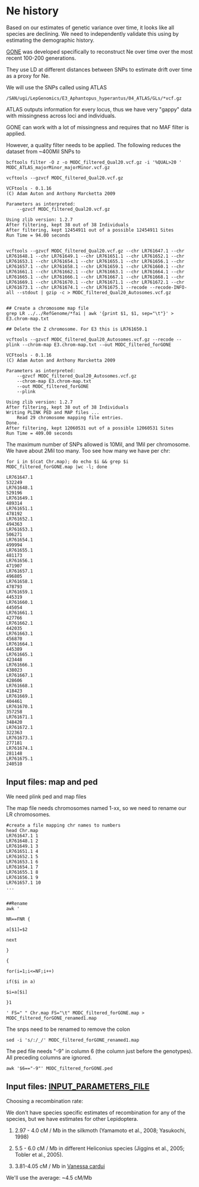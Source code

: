 # Ne history

Based on our estimates of genetic variance over time, it looks like all species are declining. We need to independently validate this using by estimating the demographic history. 

[GONE](https://github.com/esrud/GONE/blob/master/USER´S%20GUIDE.pdf) was developed specifically to reconstruct Ne over time over the most recent 100-200 generations. 

They use LD at different distances between SNPs to estimate drift over time as a proxy for Ne. 

We will use the SNPs called using ATLAS

```
/SAN/ugi/LepGenomics/E3_Aphantopus_hyperantus/04_ATLAS/GLs/*vcf.gz
```

ATLAS outputs information for every locus, thus we have very "gappy" data with missingness across loci and individuals. 

GONE can work with a lot of missingness and requires that no MAF filter is applied. 

However, a quality filter needs to be applied. The following reduces the dataset from ~400Mil SNPs to 
```
bcftools filter -O z -o MODC_filtered_Qual20.vcf.gz -i '%QUAL>20 ' MODC_ATLAS_majorMinor_majorMinor.vcf.gz

vcftools --gzvcf MODC_filtered_Qual20.vcf.gz 

VCFtools - 0.1.16
(C) Adam Auton and Anthony Marcketta 2009

Parameters as interpreted:
	--gzvcf MODC_filtered_Qual20.vcf.gz

Using zlib version: 1.2.7
After filtering, kept 38 out of 38 Individuals
After filtering, kept 12454911 out of a possible 12454911 Sites
Run Time = 94.00 seconds


vcftools --gzvcf MODC_filtered_Qual20.vcf.gz --chr LR761647.1 --chr LR761648.1 --chr LR761649.1 --chr LR761651.1 --chr LR761652.1 --chr LR761653.1 --chr LR761654.1 --chr LR761655.1 --chr LR761656.1 --chr LR761657.1 --chr LR761658.1 --chr LR761659.1 --chr LR761660.1 --chr LR761661.1 --chr LR761662.1 --chr LR761663.1 --chr LR761664.1 --chr LR761665.1 --chr LR761666.1 --chr LR761667.1 --chr LR761668.1 --chr LR761669.1 --chr LR761670.1 --chr LR761671.1 --chr LR761672.1 --chr LR761673.1 --chr LR761674.1 --chr LR761675.1 --recode --recode-INFO-all --stdout | gzip -c > MODC_filtered_Qual20_Autosomes.vcf.gz


## Create a chromosome map file
grep LR ../../RefGenome/*fai | awk '{print $1, $1, sep="\t"}' > E3.chrom-map.txt

## Delete the Z chromosome. For E3 this is LR761650.1

vcftools --gzvcf MODC_filtered_Qual20_Autosomes.vcf.gz --recode --plink --chrom-map E3.chrom-map.txt --out MODC_filtered_forGONE

VCFtools - 0.1.16
(C) Adam Auton and Anthony Marcketta 2009

Parameters as interpreted:
	--gzvcf MODC_filtered_Qual20_Autosomes.vcf.gz
	--chrom-map E3.chrom-map.txt
	--out MODC_filtered_forGONE
	--plink

Using zlib version: 1.2.7
After filtering, kept 38 out of 38 Individuals
Writing PLINK PED and MAP files ... 
	Read 29 chromosome mapping file entries.
Done.
After filtering, kept 12060531 out of a possible 12060531 Sites
Run Time = 409.00 seconds

```

The maximum number of SNPs allowed is 10Mil, and 1Mil per chromosome. We have about 2Mil too many. Too see how many we have per chr: 
```
for i in $(cat Chr.map); do echo $i && grep $i MODC_filtered_forGONE.map |wc -l; done

LR761647.1
532249
LR761648.1
529196
LR761649.1
489314
LR761651.1
478192
LR761652.1
494363
LR761653.1
506271
LR761654.1
499994
LR761655.1
481173
LR761656.1
471907
LR761657.1
496805
LR761658.1
478793
LR761659.1
445319
LR761660.1
445054
LR761661.1
427766
LR761662.1
442035
LR761663.1
456870
LR761664.1
445389
LR761665.1
423448
LR761666.1
438023
LR761667.1
428606
LR761668.1
418423
LR761669.1
404461
LR761670.1
357258
LR761671.1
348420
LR761672.1
322363
LR761673.1
277181
LR761674.1
281148
LR761675.1
240510

```



## Input files: map and ped

We need plink ped and map files

The map file needs chromosomes named 1-xx, so we need to rename our LR chromosomes. 
```
#create a file mapping chr names to numbers
head Chr.map
LR761647.1 1 	
LR761648.1 2 	
LR761649.1 3 	
LR761651.1 4 	
LR761652.1 5 	
LR761653.1 6 	
LR761654.1 7 	
LR761655.1 8 	
LR761656.1 9 	
LR761657.1 10 
...


##Rename
awk '

NR==FNR {

a[$1]=$2

next

}

{

for(i=1;i<=NF;i++) 

if($i in a)

$i=a[$i]

}1

' FS=" " Chr.map FS="\t" MODC_filtered_forGONE.map > MODC_filtered_forGONE_renamed1.map
```

The snps need to be renamed to remove the colon
```
sed -i 's/:/_/' MODC_filtered_forGONE_renamed1.map

```

The ped file needs "-9" in column 6 (the column just before the genotypes). All preceding columns are ignored. 
```
awk '$6=="-9"' MODC_filtered_forGONE.ped
```


## Input files: [INPUT_PARAMETERS_FILE](https://github.com/alexjvr1/VelocityUCL/edit/main/GONE/INPUT_PARAMETERS_FILE)

Choosing a recombination rate: 

We don't have species specific estimates of recombination for any of the species, but we have estimates for other Lepidoptera. 

1. 2.97 - 4.0 cM / Mb in the silkmoth (Yamamoto et al., 2008; Yasukochi, 1998) 

2. 5.5 - 6.0 cM / Mb in different Heliconius species (Jiggins et al., 2005; Tobler et al., 2005).

3. 3.81-4.05 cM / Mb in [Vanessa cardui](https://www.biorxiv.org/content/10.1101/2022.04.14.488360v1.full.pdf)

We'll use the average: ~4.5 cM/Mb


